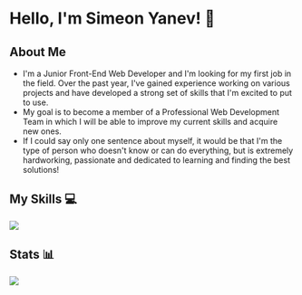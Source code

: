 # Hello, I'm Simeon Yanev! 👋

## About Me 
- I'm a Junior Front-End Web Developer and I'm looking for my first job in the field. Over the past year, I've gained experience working on various projects and have developed a strong set of skills that I'm excited to put to use. 
- My goal is to become a member of a Professional Web Development Team in which I will be able to improve my current skills and acquire new ones. 
- If I could say only one sentence about myself, it would be that I'm the type of person who doesn't know or can do everything, but is extremely hardworking, passionate and dedicated to learning and finding the best solutions!

## My Skills 💻
<p align="left">
  <a href="https://skillicons.dev">
    <img src="https://skillicons.dev/icons?i=js,react,html,css,bootstrap,tailwind,sass,styledcomponents,materialui,firebase,github,git,jquery,redux,vscode" />
  </a>
</p>

## Stats 📊
<img src="https://github-readme-stats.vercel.app/api?username=simeonYanev&show_icons=true&theme=react" />




